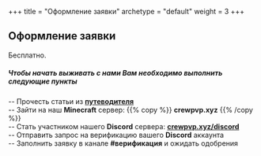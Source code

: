 +++
title = "Оформление заявки"
archetype = "default"
weight = 3
+++

## Оформление заявки
<gray>Бесплатно.</gray>

##### Чтобы начать выживать с нами Вам необходимо выполнить следующие пункты
-- Прочесть статьи из [**путеводителя** <i class="fa-solid fa-magnifying-glass fa-xs"></i>](../../guidebook)\
-- Зайти на наш **Minecraft** сервер: {{% copy %}} **crewpvp.xyz** <i class="fa-solid fa-copy fa-xs"></i> {{% /copy %}}\
-- Стать участником нашего **Discord** сервера: [**crewpvp.xyz/discord** <i class="fa-brands fa-discord fa-xs"></i>](https://discord.com/invite/uKreqjn)\
-- Отправить запрос на верификацию вашего **Discord** аккаунта\
-- Заполнить заявку в канале **#верификация** и ожидать одобрения 